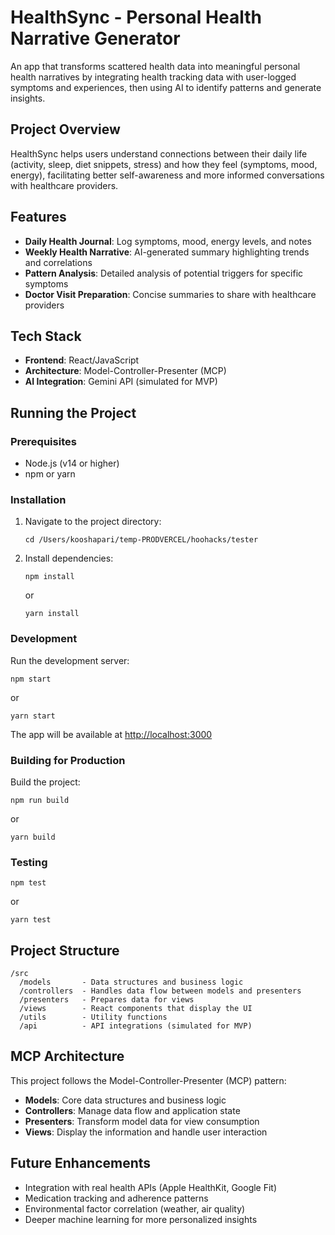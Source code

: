 # HealthSync - Personal Health Narrative Generator

An app that transforms scattered health data into meaningful personal health narratives by integrating health tracking data with user-logged symptoms and experiences, then using AI to identify patterns and generate insights.

## Project Overview

HealthSync helps users understand connections between their daily life (activity, sleep, diet snippets, stress) and how they feel (symptoms, mood, energy), facilitating better self-awareness and more informed conversations with healthcare providers.

## Features

- **Daily Health Journal**: Log symptoms, mood, energy levels, and notes
- **Weekly Health Narrative**: AI-generated summary highlighting trends and correlations
- **Pattern Analysis**: Detailed analysis of potential triggers for specific symptoms
- **Doctor Visit Preparation**: Concise summaries to share with healthcare providers

## Tech Stack

- **Frontend**: React/JavaScript
- **Architecture**: Model-Controller-Presenter (MCP)
- **AI Integration**: Gemini API (simulated for MVP)

## Running the Project

### Prerequisites

- Node.js (v14 or higher)
- npm or yarn

### Installation

1. Navigate to the project directory:
   ```
   cd /Users/kooshapari/temp-PRODVERCEL/hoohacks/tester
   ```

2. Install dependencies:
   ```
   npm install
   ```
   or
   ```
   yarn install
   ```

### Development

Run the development server:
```
npm start
```
or
```
yarn start
```

The app will be available at [http://localhost:3000](http://localhost:3000)

### Building for Production

Build the project:
```
npm run build
```
or
```
yarn build
```

### Testing

```
npm test
```
or
```
yarn test
```

## Project Structure

```
/src
  /models       - Data structures and business logic
  /controllers  - Handles data flow between models and presenters
  /presenters   - Prepares data for views
  /views        - React components that display the UI
  /utils        - Utility functions
  /api          - API integrations (simulated for MVP)
```

## MCP Architecture

This project follows the Model-Controller-Presenter (MCP) pattern:

- **Models**: Core data structures and business logic
- **Controllers**: Manage data flow and application state
- **Presenters**: Transform model data for view consumption
- **Views**: Display the information and handle user interaction

## Future Enhancements

- Integration with real health APIs (Apple HealthKit, Google Fit)
- Medication tracking and adherence patterns
- Environmental factor correlation (weather, air quality)
- Deeper machine learning for more personalized insights

